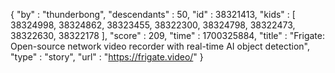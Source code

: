 {
  "by" : "thunderbong",
  "descendants" : 50,
  "id" : 38321413,
  "kids" : [ 38324998, 38324862, 38323455, 38322300, 38324798, 38322473, 38322630, 38322178 ],
  "score" : 209,
  "time" : 1700325884,
  "title" : "Frigate: Open-source network video recorder with real-time AI object detection",
  "type" : "story",
  "url" : "https://frigate.video/"
}

